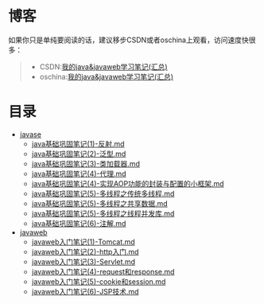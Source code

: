 # 博客

如果你只是单纯要阅读的话，建议移步CSDN或者oschina上观看，访问速度快很多：

>   *   CSDN:[我的java&javaweb学习笔记(汇总)](http://blog.csdn.net/h3243212/article/details/50659471)
>   *   oschina:[我的java&javaweb学习笔记(汇总)](http://my.oschina.net/brianway/blog/614355)

# 目录

-   [javase](/blogs/javase)
    -   [java基础巩固笔记(1)-反射.md](/blogs/javase/java基础巩固笔记(1)-反射.md)
    -   [java基础巩固笔记(2)-泛型.md](/blogs/javase/java基础巩固笔记(2)-泛型.md)
    -   [java基础巩固笔记(3)-类加载器.md](/blogs/javase/java基础巩固笔记(3)-类加载器.md)
    -   [java基础巩固笔记(4)-代理.md](/blogs/javase/java基础巩固笔记(4)-代理.md)
    -   [java基础巩固笔记(4)-实现AOP功能的封装与配置的小框架.md](/blogs/javase/java基础巩固笔记(4)-实现AOP功能的封装与配置的小框架.md)
    -   [java基础巩固笔记(5)-多线程之传统多线程.md](/blogs/javase/java基础巩固笔记(5)-多线程之传统多线程.md)
    -   [java基础巩固笔记(5)-多线程之共享数据.md](/blogs/javase/java基础巩固笔记(5)-多线程之共享数据.md)
    -   [java基础巩固笔记(5)-多线程之线程并发库.md](/blogs/javase/java基础巩固笔记(5)-多线程之线程并发库.md)
    -   [java基础巩固笔记(6)-注解.md](/blogs/javase/java基础巩固笔记(6)-注解.md)
-   [javaweb](/blogs/javaweb)
    -   [javaweb入门笔记(1)-Tomcat.md](/blogs/javaweb/javaweb入门笔记(1)-Tomcat.md)
    -   [javaweb入门笔记(2)-http入门.md](/blogs/javaweb/javaweb入门笔记(2)-http入门.md)
    -   [javaweb入门笔记(3)-Servlet.md](/blogs/javaweb/javaweb入门笔记(3)-Servlet.md)
    -   [javaweb入门笔记(4)-request和response.md](/blogs/javaweb/javaweb入门笔记(4)-request和response.md)
    -   [javaweb入门笔记(5)-cookie和session.md](/blogs/javaweb/javaweb入门笔记(5)-cookie和session.md)
    -   [javaweb入门笔记(6)-JSP技术.md](/blogs/javaweb/javaweb入门笔记(6)-JSP技术.md)
